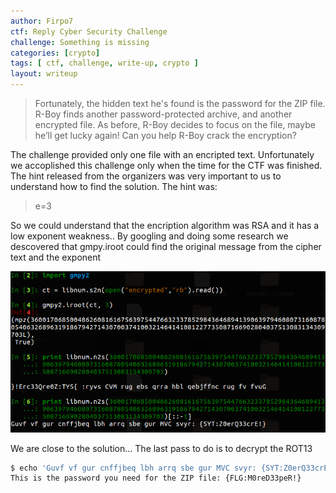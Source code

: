```yaml
---
author: Firpo7
ctf: Reply Cyber Security Challenge
challenge: Something is missing
categories: [crypto]
tags: [ ctf, challenge, write-up, crypto ]
layout: writeup
---
```


>Fortunately, the hidden text he's found is the password for the ZIP file. R-Boy finds another password-protected archive, and another encrypted file.
>As before, R-Boy decides to focus on the file, maybe he’ll get lucky again! 
>Can you help R-Boy crack the encryption?

The challenge provided only one file with an encripted text.
Unfortunately we accoplished this challenge only when the time for the CTF was finished.
The hint released from the organizers was very important to us to understand how to find the solution.
The hint was:
>e=3

So we could understand that the encription algorithm was RSA and it has a low exponent weakness..
By googling and doing some research we descovered that gmpy.iroot could find the original message from the cipher text and the exponent

![Image of iroot_screen](images/iroot_screen.png)

We are close to the solution...
The last pass to do is to decrypt the ROT13
 ```sh
 $ echo 'Guvf vf gur cnffjbeq lbh arrq sbe gur MVC svyr: {SYT:Z0erQ33crE!}' | tr 'A-Za-z' 'N-ZA-Mn-za-m'
 This is the password you need for the ZIP file: {FLG:M0reD33peR!}
 ```
